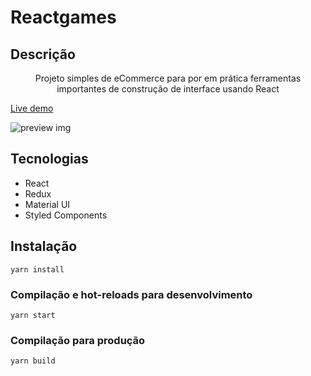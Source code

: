 # Reactgames


## Descrição
<p align="center">Projeto simples de eCommerce para por em prática ferramentas importantes de construção de interface usando React</p>

[Live demo](https://projetoreactgames.netlify.app/)

![preview img](https://prnt.sc/1109ekw)

## Tecnologias

* React
* Redux
* Material UI
* Styled Components

## Instalação
```
yarn install
```

### Compilação e hot-reloads para desenvolvimento
```
yarn start
```

### Compilação para produção
```
yarn build
```